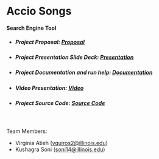 # Accio Songs
**Search Engine Tool**

- ##### Project Proposal: [Proposal](Project_Proposal_Potterheads.pdf)
- ##### Project Presentation Slide Deck: [Presentation](https://github.com/vquiros-atieh/CourseProject/blob/7e8b726bb6eecc2dae15e115cf49e077b67f24ae/Accio%20Songs-Final%20Presentation.pdf)
- ##### Project Documentation and run help: [Documentation](Documentation.md)
- ##### Video Presentation: [Video](.mp4)
- ##### Project Source Code: [Source Code](https://github.com/ksoniuiuc/accio-songs-search/tree/634c4be3b8bd2eded97f2a9a8fc1e00b8cae9c6d)
<br><br />
Team Members:
  - Virginia Atieh (vquiros2@illinois.edu)
  - Kushagra Soni (soni14@illinois.edu)
